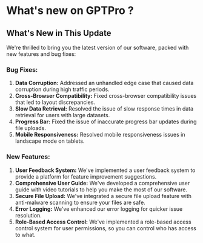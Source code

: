 # What's new on GPTPro ?
 

## What's New in This Update

We're thrilled to bring you the latest version of our software, packed with new features and bug fixes:

### Bug Fixes:
1. **Data Corruption:** Addressed an unhandled edge case that caused data corruption during high traffic periods.
2. **Cross-Browser Compatibility:** Fixed cross-browser compatibility issues that led to layout discrepancies.
3. **Slow Data Retrieval:** Resolved the issue of slow response times in data retrieval for users with large datasets.
4. **Progress Bar:** Fixed the issue of inaccurate progress bar updates during file uploads.
5. **Mobile Responsiveness:** Resolved mobile responsiveness issues in landscape mode on tablets.

### New Features:
1. **User Feedback System:** We've implemented a user feedback system to provide a platform for feature improvement suggestions.
2. **Comprehensive User Guide:** We've developed a comprehensive user guide with video tutorials to help you make the most of our software.
3. **Secure File Upload:** We've integrated a secure file upload feature with anti-malware scanning to ensure your files are safe.
4. **Error Logging:** We've enhanced our error logging for quicker issue resolution.
5. **Role-Based Access Control:** We've implemented a role-based access control system for user permissions, so you can control who has access to what. 
